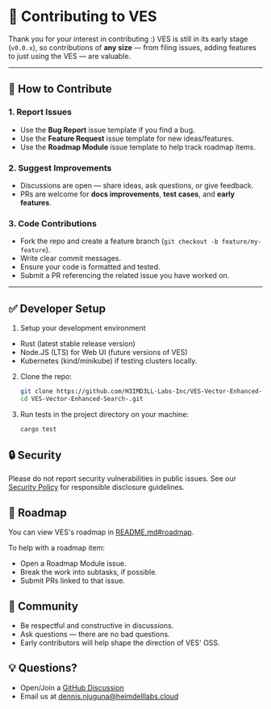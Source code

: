 # 🤝 Contributing to VES

Thank you for your interest in contributing :)
VES is still in its early stage (`v0.0.x`), so contributions of **any size** — from filing issues, adding features to just using the VES — are valuable.

---

## 📌 How to Contribute

### 1. Report Issues
- Use the **Bug Report** issue template if you find a bug.
- Use the **Feature Request** issue template for new ideas/features.
- Use the **Roadmap Module** issue template to help track roadmap items.

### 2. Suggest Improvements
- Discussions are open — share ideas, ask questions, or give feedback.
- PRs are welcome for **docs improvements**, **test cases**, and **early features**.

### 3. Code Contributions
- Fork the repo and create a feature branch (`git checkout -b feature/my-feature`).
- Write clear commit messages.
- Ensure your code is formatted and tested.
- Submit a PR referencing the related issue you have worked on.

---

## ✅ Developer Setup

1. Setup your development environment
- Rust (latest stable release version)
- Node.JS (LTS) for Web UI (future versions of VES)
- Kubernetes (kind/minikube) if testing clusters locally.

2. Clone the repo:
   ```bash
   git clone https://github.com/H3IMD3LL-Labs-Inc/VES-Vector-Enhanced-Search-.git
   cd VES-Vector-Enhanced-Search-.git
   ```

3. Run tests in the project directory on your machine:
   ```bash
   cargo test
   ```

## 🔒 Security

Please do not report security vulnerabilities in public issues. See our [Security Policy](./SECURITY.md) for responsible disclosure guidelines.

## 📍 Roadmap

You can view VES's roadmap in [README.md#roadmap](./README.md#roadmap).

To help with a roadmap item:
- Open a Roadmap Module issue.
- Break the work into subtasks, if possible.
- Submit PRs linked to that issue.

## 🙏 Community
- Be respectful and constructive in discussions.
- Ask questions — there are no bad questions.
- Early contributors will help shape the direction of VES' OSS.

## 💡 Questions?

- Open/Join a [GitHub Discussion](https://github.com/H3IMD3LL-Labs-Inc/VES-Vector-Enhanced-Search-/discussions)
- Email us at [dennis.njuguna@heimdelllabs.cloud](mailto:dennisnjuguna@heimdelllabs.cloud)
